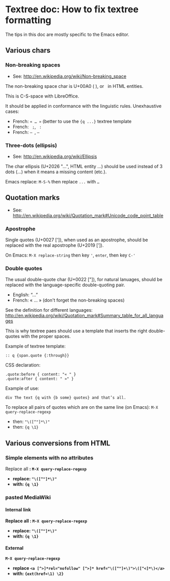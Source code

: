 # Textree doc: How to fix textree formatting

The tips in this doc are mostly specific to the Emacs editor.

## Various chars

### Non-breaking spaces

* See: http://en.wikipedia.org/wiki/Non-breaking_space

The non-breaking space char is U+00A0 ( ), or &nbsp; in HTML entities.

This is C-S-space with LibreOffice.

It should be applied in conformance with the linguistic
rules. Unexhaustive cases:
* French: ```« … »``` (better to use the ```{q ...}``` textree template
* French: ``` ;```, ``` :```
* French: ```— ```, ```– ```


### Three-dots (ellipsis)

* See: http://en.wikipedia.org/wiki/Ellipsis

The char ellipsis (U+2026 "…", HTML entity &hellip;) should be used
instead of 3 dots (...) when it means a missing content (etc.).

Emacs replace: ```M-S-%``` then replace ```...``` with ```…```

## Quotation marks

* See: http://en.wikipedia.org/wiki/Quotation_mark#Unicode_code_point_table

### Apostrophe

Single quotes (U+0027 [']), when used as an apostrophe, should be
replaced with the real apostrophe (U+2019 [’]).

On Emacs: ```M-X replace-string``` then key ```'```, ```enter```,  then key ```C-'```


### Double quotes
  
The usual double-quote char (U+0022 ["]), for natural lanuages, should
be replaced with the language-specific double-quoting pair.

* English: “…”
* French: « … » (don't forget the non-breaking spaces)

See the definition for different languages:
http://en.wikipedia.org/wiki/Quotation_mark#Summary_table_for_all_languages

This is why textree paes should use a template that inserts the right
double-quotes with the proper spaces.

Example of textree template:
```
:: q {span.quote {:through}}
```

CSS declaration:
```
.quote:before { content: "« " }
.quote:after { content: " »" }
```

Example of use:
```
div The text {q with {b some} quotes} and that’s all.
```

To replace all pairs of quotes which are on the same line (on Emacs):
```M-X query-replace-regexp```
* then: ```"\([^"]*\)"```
* then: ```{q \1}```


## Various conversions from HTML

### Simple elements with no attributes

Replace all <b>: ```M-X query-replace-regexp```
* replace: ```"\([^"]*\)"```
* with: ```{q \1}```

### <a> pasted MediaWiki

#### Internal <a> link

Replace all <b>: ```M-X query-replace-regexp```
* replace: ```"\([^"]*\)"```
* with: ```{q \1}```

#### External <a rel="nofollow">

```M-X query-replace-regexp```
* replace ```<a [^>]*rel="nofollow" [^>]* href="\([^"]+\)">\([^<]*\)</a>```
* with: ```{ext(href=\1) \2}```
